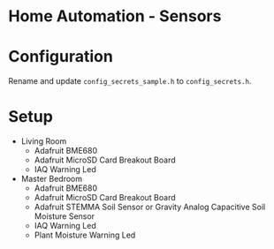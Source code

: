 # Home Automation - Sensors

# Configuration
Rename and update `config_secrets_sample.h` to `config_secrets.h`.

# Setup
- Living Room
  - Adafruit BME680
  - Adafruit MicroSD Card Breakout Board
  - IAQ Warning Led
- Master Bedroom
  - Adafruit BME680
  - Adafruit MicroSD Card Breakout Board
  - Adafruit STEMMA Soil Sensor or Gravity Analog Capacitive Soil Moisture Sensor
  - IAQ Warning Led
  - Plant Moisture Warning Led
